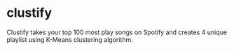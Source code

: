 # clustify
Clustify takes your top 100 most play songs on Spotify and creates 4 unique playlist using K-Means clustering algorithm.
